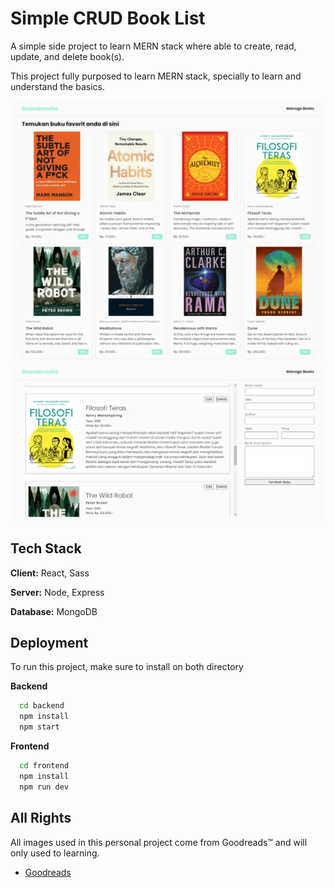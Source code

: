 # Simple CRUD Book List

A simple side project to learn MERN stack where able to create, read, update, and delete book(s).

This project fully purposed to learn MERN stack, specially to learn and understand the basics.

![](./screenshots/screenshot_1.png)
![](./screenshots/screenshot_2.png)

## Tech Stack

**Client:** React, Sass

**Server:** Node, Express

**Database:** MongoDB

## Deployment

To run this project, make sure to install on both directory

**Backend**

```bash
  cd backend
  npm install
  npm start
```

**Frontend**

```bash
  cd frontend
  npm install
  npm run dev
```

## All Rights

All images used in this personal project come from Goodreads™ and will only used to learning.

-   [Goodreads](https://www.goodreads.com/)
